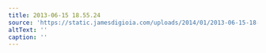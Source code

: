 ```yaml
---
title: 2013-06-15 18.55.24
source: 'https://static.jamesdigioia.com/uploads/2014/01/2013-06-15-18-55-24-scaled.jpg'
altText: ''
caption: ''
---
```


